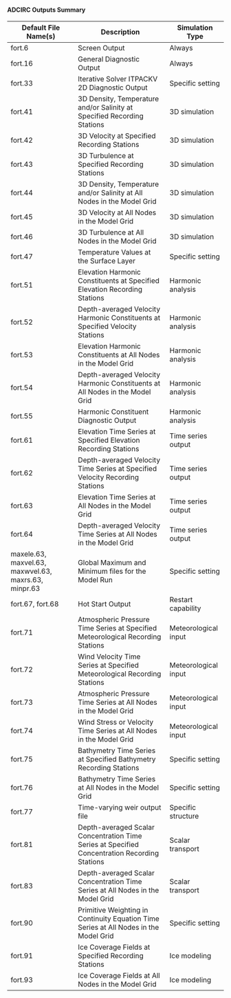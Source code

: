 #### ADCIRC Outputs Summary

| Default File Name(s)                                 | Description                                                                                   | Simulation Type      |
| ---------------------------------------------------- | --------------------------------------------------------------------------------------------- | -------------------- |
| fort.6                                               | Screen Output                                                                                 | Always               |
| fort.16                                              | General Diagnostic Output                                                                     | Always               |
| fort.33                                              | Iterative Solver ITPACKV 2D Diagnostic Output                                                 | Specific setting     |
| fort.41                                              | 3D Density, Temperature and/or Salinity at Specified Recording Stations                       | 3D simulation        |
| fort.42                                              | 3D Velocity at Specified Recording Stations                                                   | 3D simulation        |
| fort.43                                              | 3D Turbulence at Specified Recording Stations                                                 | 3D simulation        |
| fort.44                                              | 3D Density, Temperature and/or Salinity at All Nodes in the Model Grid                        | 3D simulation        |
| fort.45                                              | 3D Velocity at All Nodes in the Model Grid                                                    | 3D simulation        |
| fort.46                                              | 3D Turbulence at All Nodes in the Model Grid                                                  | 3D simulation        |
| fort.47                                              | Temperature Values at the Surface Layer                                                       | Specific setting     |
| fort.51                                              | Elevation Harmonic Constituents at Specified Elevation Recording Stations                     | Harmonic analysis    |
| fort.52                                              | Depth-averaged Velocity Harmonic Constituents at Specified Velocity Stations                  | Harmonic analysis    |
| fort.53                                              | Elevation Harmonic Constituents at All Nodes in the Model Grid                                | Harmonic analysis    |
| fort.54                                              | Depth-averaged Velocity Harmonic Constituents at All Nodes in the Model Grid                  | Harmonic analysis    |
| fort.55                                              | Harmonic Constituent Diagnostic Output                                                        | Harmonic analysis    |
| fort.61                                              | Elevation Time Series at Specified Elevation Recording Stations                               | Time series output   |
| fort.62                                              | Depth-averaged Velocity Time Series at Specified Velocity Recording Stations                  | Time series output   |
| fort.63                                              | Elevation Time Series at All Nodes in the Model Grid                                          | Time series output   |
| fort.64                                              | Depth-averaged Velocity Time Series at All Nodes in the Model Grid                            | Time series output   |
| maxele.63, maxvel.63, maxwvel.63, maxrs.63, minpr.63 | Global Maximum and Minimum files for the Model Run                                            | Specific setting     |
| fort.67, fort.68                                     | Hot Start Output                                                                              | Restart capability   |
| fort.71                                              | Atmospheric Pressure Time Series at Specified Meteorological Recording Stations               | Meteorological input |
| fort.72                                              | Wind Velocity Time Series at Specified Meteorological Recording Stations                      | Meteorological input |
| fort.73                                              | Atmospheric Pressure Time Series at All Nodes in the Model Grid                               | Meteorological input |
| fort.74                                              | Wind Stress or Velocity Time Series at All Nodes in the Model Grid                            | Meteorological input |
| fort.75                                              | Bathymetry Time Series at Specified Bathymetry Recording Stations                             | Specific setting     |
| fort.76                                              | Bathymetry Time Series at All Nodes in the Model Grid                                         | Specific setting     |
| fort.77                                              | Time-varying weir output file                                                                 | Specific structure   |
| fort.81                                              | Depth-averaged Scalar Concentration Time Series at Specified Concentration Recording Stations | Scalar transport     |
| fort.83                                              | Depth-averaged Scalar Concentration Time Series at All Nodes in the Model Grid                | Scalar transport     |
| fort.90                                              | Primitive Weighting in Continuity Equation Time Series at All Nodes in the Model Grid         | Specific setting     |
| fort.91                                              | Ice Coverage Fields at Specified Recording Stations                                           | Ice modeling         |
| fort.93                                              | Ice Coverage Fields at All Nodes in the Model Grid                                            | Ice modeling         |